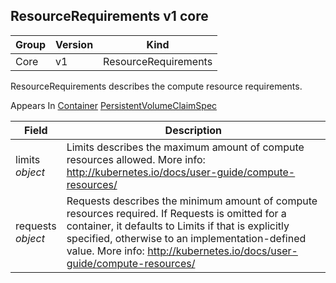 ## ResourceRequirements v1 core

Group        | Version     | Kind
------------ | ---------- | -----------
Core | v1 | ResourceRequirements



ResourceRequirements describes the compute resource requirements.

<aside class="notice">
Appears In  <a href="#container-v1">Container</a>  <a href="#persistentvolumeclaimspec-v1">PersistentVolumeClaimSpec</a> </aside>

Field        | Description
------------ | -----------
limits <br /> *object*  | Limits describes the maximum amount of compute resources allowed. More info: http://kubernetes.io/docs/user-guide/compute-resources/
requests <br /> *object*  | Requests describes the minimum amount of compute resources required. If Requests is omitted for a container, it defaults to Limits if that is explicitly specified, otherwise to an implementation-defined value. More info: http://kubernetes.io/docs/user-guide/compute-resources/

